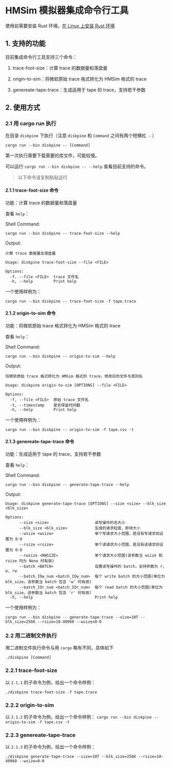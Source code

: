 # HMSim 模拟器集成命令行工具

使用前需要安装 Rust 环境。[在 Linux 上安装 Rust 环境](https://www.rust-lang.org/tools/install)

## 1. 支持的功能

目前集成命令行工具支持三个命令：

1. trace-foot-size：计算 trace 的数据量和落盘量

2. origin-to-sim：将微软原始 trace 格式转化为 HMSim 格式的 trace

3. genereate-tape-trace：生成适用于 tape 的 trace，支持若干参数

## 2. 使用方式

### 2.1 用 cargo run 执行

在目录 `diskpine` 下执行（注意 `diskpine` 和 `Command` 之间有两个短横杠 `--`）

```shell
cargo run --bin diskpine -- [Command]
```

第一次执行需要下载需要的库文件，可能较慢。

可以运行 `cargo run --bin diskpine -- --help` 查看目前支持的命令。


>以下命令请复制粘贴运行

#### 2.1.1 trace-foot-size 命令

功能：计算 trace 的数据量和落盘量

查看 `help`：

Shell Command:

`cargo run --bin diskpine -- trace-foot-size --help`

Output:

```shell
计算 trace 数据量及落盘量

Usage: diskpine trace-foot-size --file <FILE>

Options:
  -f, --file <FILE>  trace 文件名
  -h, --help         Print help
```

一个使用样例为：

`cargo run --bin diskpine -- trace-foot-size -f tape.trace`

#### 2.1.2 origin-to-sim 命令

功能：将微软原始 trace 格式转化为 HMSim 格式的 trace

查看 `help`：

Shell Command:

`cargo run --bin diskpine -- origin-to-sim --help`

Output:

```shell
将微软原始 trace 格式转化为 HMSim 格式的 trace，修改后的文件与其同名

Usage: diskpine origin-to-sim [OPTIONS] --file <FILE>

Options:
  -f, --file <FILE>  原始 trace 文件名
  -t, --timestamp    是否保留时间戳
  -h, --help         Print help
```

一个使用样例为：

`cargo run --bin diskpine -- origin-to-sim -f tape.csv -t`

#### 2.1.3 genereate-tape-trace 命令

功能：生成适用于 tape 的 trace，支持若干参数

查看 `help`：

Shell Command:

`cargo run --bin diskpine -- generate-tape-trace --help`

Output:

```shell
Usage: diskpine generate-tape-trace [OPTIONS] --size <size> --blk_size <blk_size>

Options:
      --size <size>                    读写操作的总大小
      --blk_size <blk_size>            生成的请求粒度，即块大小
      --wsize <wsize>                  单个写请求大小范围，若没有写请求则设置为 0-0
      --rsize <rsize>                  单个读请求大小范围，若没有读请求则设置为 0-0
      --rwsize <RWSIZE>                单个请求大小范围(该参数当 wsize 和 rsize 均为 None 时有效)
      --batch <BATCH>                  设置读写操作的 batch，支持参数为 r, w, rw
      --batch_IOw_num <batch_IOw_num>  每个 write batch 的大小范围(单位为 blk_size，该参数当 batch 包含 'w' 时有效)
      --batch_IOr_num <batch_IOr_num>  每个 read batch 的大小范围(单位为 blk_size，该参数当 batch 包含 'r' 时有效)
  -h, --help                           Print help
```

一个使用样例为：

`cargo run --bin diskpine -- generate-tape-trace --size=10T --blk_size=256K --rsize=10-40960 --wsize=0-0`

### 2.2 用二进制文件执行

用二进制文件执行命令与用 `cargo` 略有不同，具体如下

```shell
./diskpine [Command]
```

### 2.2.1 trace-foot-size
以 `2.1.1` 的子命令为例，给出一个命令样例：

`./diskpine trace-foot-size -f tape.trace`

### 2.2.2 origin-to-sim
以 `2.1.2` 的子命令为例，给出一个命令样例：
`cargo run --bin diskpine -- origin-to-sim -f tape.csv -t`

### 2.2.3 genereate-tape-trace
以 `2.1.3` 的子命令为例，给出一个命令样例：

`./diskpine generate-tape-trace --size=10T --blk_size=256K --rsize=10-40960 --wsize=0-0`



